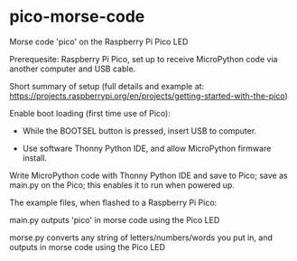 # pico-morse-code
Morse code 'pico' on the Raspberry Pi Pico LED

Prerequesite:
Raspberry Pi Pico, set up to receive MicroPython code via another computer and USB cable.

Short summary of setup (full details and example at: https://projects.raspberrypi.org/en/projects/getting-started-with-the-pico) 


Enable boot loading (first time use of Pico): 

 - While the BOOTSEL button is pressed, insert USB to computer.
 
 - Use software Thonny Python IDE, and allow MicroPython firmware install.
 
Write MicroPython code with Thonny Python IDE and save to Pico; save as main.py on the Pico; this enables it to run when powered up.


The example files, when flashed to a Raspberry Pi Pico:

main.py   outputs 'pico' in morse code using the Pico LED

morse.py  converts any string of letters/numbers/words you put in, and outputs in morse code using the Pico LED
